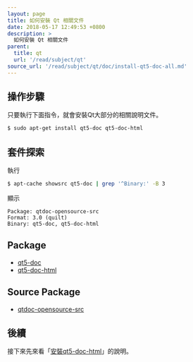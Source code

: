 ```yaml
---
layout: page
title: 如何安裝 Qt 相關文件
date: 2018-05-17 12:49:53 +0800
description: >
  如何安裝 Qt 相關文件
parent:
  title: qt
  url: '/read/subject/qt'
source_url: '/read/subject/qt/doc/install-qt5-doc-all.md'
---
```


## 操作步驟

只要執行下面指令，就會安裝Qt大部分的相關說明文件。

``` sh
$ sudo apt-get install qt5-doc qt5-doc-html
```

## 套件探索

執行

``` sh
$ apt-cache showsrc qt5-doc | grep '^Binary:' -B 3
```

顯示

```
Package: qtdoc-opensource-src
Format: 3.0 (quilt)
Binary: qt5-doc, qt5-doc-html
```


## Package

* [qt5-doc](https://packages.ubuntu.com/bionic/qt5-doc)
* [qt5-doc-html](https://packages.ubuntu.com/bionic/qt5-doc-html)


## Source Package

* [qtdoc-opensource-src](https://packages.ubuntu.com/source/bionic/qtdoc-opensource-src)

## 後續

接下來先來看「[安裝qt5-doc-html](install-qt5-doc-html)」的說明。
